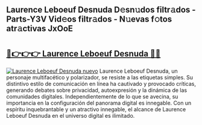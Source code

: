 ## Laurence Leboeuf Desnuda D𝚎sn𝚞dos filtr𝚊dos - Parts-Y3V Vid𝚎os filtr𝚊dos - N𝚞evas f𝚘tos atr𝚊ctivas JxOoE

# <h2><a href="http://mb8d6le.tromn.icu/?c=Laurence+Leboeuf+Desnuda">🔗👉👉👉 Laurence Leboeuf Desnuda 🔗🔗</a></h2>

[![Laurence Leboeuf Desnuda nuevo](https://i.imgur.com/pEAQMta.gif)](http://mb8d6le.tromn.icu/?c=Laurence+Leboeuf+Desnuda)
Laurence Leboeuf Desnuda, un personaje multifacético y polarizador, se resiste a las etiquetas simples. Su distintivo estilo de comunicación en línea ha cautivado y provocado críticas, generando debates sobre privacidad, autoexpresión y la dinámica de las comunidades digitales. Independientemente de lo que se avecina, su importancia en la configuración del panorama digital es innegable. Con un espíritu inquebrantable y un atractivo innegable, el alcance de Laurence Leboeuf Desnuda en el universo digital es ilimitado.
